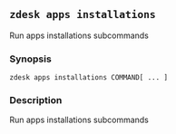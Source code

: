 ## `zdesk apps installations`

Run apps installations subcommands

### Synopsis

    zdesk apps installations COMMAND[ ... ]

### Description

Run apps installations subcommands

